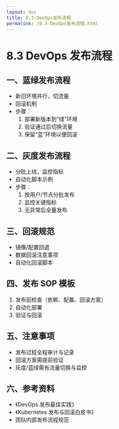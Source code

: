 ```yaml
---
layout: doc
title: 8.3-DevOps发布流程
permalink: /8.3-DevOps发布流程.html
---
```


# 8.3 DevOps 发布流程

## 一、蓝绿发布流程
- 新旧环境并行，切流量
- 回滚机制
- 步骤：
  1. 部署新版本到“绿”环境
  2. 验证通过后切换流量
  3. 保留“蓝”环境以便回滚

## 二、灰度发布流程
- 分批上线，监控指标
- 自动化脚本示例
- 步骤：
  1. 按用户/节点分批发布
  2. 监控关键指标
  3. 无异常后全量发布

## 三、回滚规范
- 镜像/配置回退
- 数据回滚注意事项
- 自动化回滚脚本

## 四、发布 SOP 模板
1. 发布前检查（依赖、配置、回滚方案）
2. 自动化部署
3. 验证与回滚

## 五、注意事项
- 发布过程全程审计与记录
- 回滚方案需提前验证
- 灰度/蓝绿需有流量切换与监控

## 六、参考资料
- 《DevOps 发布最佳实践》
- 《Kubernetes 发布与回滚白皮书》
- 团队内部发布流程规范